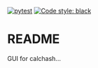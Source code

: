[![pytest](https://github.com/nth10sd/calchash-gui/actions/workflows/pytest.yml/badge.svg)](https://github.com/nth10sd/calchash-gui/actions/workflows/pytest.yml)
[![Code style: black](https://img.shields.io/badge/code%20style-black-000000.svg)](https://github.com/psf/black)

# README

GUI for calchash...
